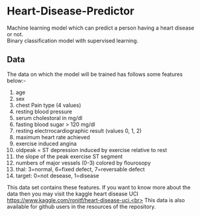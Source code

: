# Heart-Disease-Predictor
Machine learning model which can predict a person having a heart disease or not.<br>
Binary classification model with supervised learning.

## Data 
The data on which the model will be trained has follows some features below:-
1. age
2. sex
3. chest Pain type (4 values)
4. resting blood pressure
5. serum cholestoral in mg/dl
6. fasting blood sugar > 120 mg/dl
7. resting electrrocardiographic result (values 0, 1, 2)
8. maximum heart rate achieved
9. exercise induced angina
10. oldpeak = ST depression induced by exercise relative to rest
11. the slope of the peak exercise ST segment
12. numbers of major vessels (0-3) colored by flourosopy
13. thal: 3=normal, 6=fixed defect, 7=reversable defect
14. target: 0=not desease, 1=disease

This data set contains these features. If you want to know more about the data then you may visit the kaggle heart disease UCI https://www.kaggle.com/ronitf/heart-disease-uci.<br>
This data is also available for github users in the resources of the repository.
